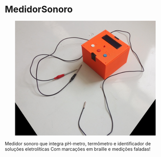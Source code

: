 # MedidorSonoro

<p align="center">
  <img src="https://raw.githubusercontent.com/VictorHerbert/MedidorSonoro/master/Resources/Images/result1.jpg" alt="Logo" width="440" height="360"/>
</p>


Medidor sonoro que integra pH-metro, termômetro e identificador de soluções eletrolíticas
Com marcações em braille e medições faladas!

